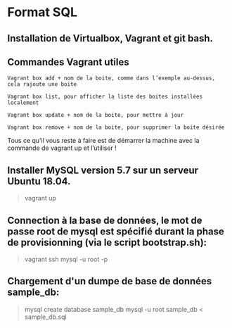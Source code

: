 # Format SQL 

## Installation de Virtualbox, Vagrant et  git bash.

## Commandes Vagrant utiles
	Vagrant box add + nom de la boite, comme dans l’exemple au-dessus, cela rajoute une boite

	Vagrant box list, pour afficher la liste des boites installées localement

	Vagrant box update + nom de la boite, pour mettre à jour

	Vagrant box remove + nom de la boite, pour supprimer la boite désirée

Tous ce qu’il vous reste à faire est de démarrer la machine avec la commande de vagrant up et l’utiliser !

## Installer MySQL version 5.7 sur un serveur Ubuntu 18.04.
> vagrant up


## Connection à la base de données, le mot de passe root de mysql est spécifié durant la phase de provisionning (via le script bootstrap.sh):
> vagrant ssh
> mysql -u root -p


## Chargement d'un dumpe de base de données sample_db:
>mysql create database sample_db
> mysql -u root sample_db < sample_db.sql